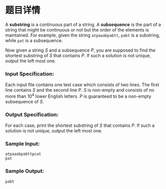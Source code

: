 # 题目详情
A **substring** is a continuous part of a string. A **subsequence** is the part of a string that might be continuous or not but the order of the elements is maintained. For example, given the string `atpaaabpabtt`, `pabt` is a substring, while `pat` is a subsequence.

Now given a string $S$ and a subsequence $P$, you are supposed to find the shortest substring of $S$ that contains $P$. If such a solution is not unique, output the left most one.

### Input Specification:

Each input file contains one test case which consists of two lines. The first line contains $S$ and the second line $P$. $S$ is non-empty and consists of no more than $10^4$ lower English letters. $P$ is guaranteed to be a non-empty subsequence of $S$.

### Output Specification:

For each case, print the shortest substring of $S$ that contains $P$. If such a solution is not unique, output the left most one.

### Sample Input:

```
atpaaabpabttpcat
pat
```

### Sample Output:

```
pabt
```